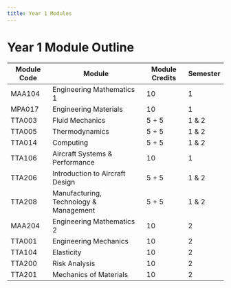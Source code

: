 ```yaml
---
title: Year 1 Modules
---
```


# Year 1 Module Outline

| Module Code| Module| Module Credits| Semester|
|---|---|---|---|
| MAA104| Engineering Mathematics 1| 10| 1|
| MPA017| Engineering Materials| 10| 1|
| TTA003| Fluid Mechanics| 5 + 5| 1 & 2|
| TTA005| Thermodynamics| 5 + 5| 1 & 2|
| TTA014| Computing| 5 + 5| 1 & 2|
| TTA106| Aircraft Systems & Performance| 10| 1|
| TTA206| Introduction to Aircraft Design| 5 + 5| 1 & 2|
| TTA208| Manufacturing, Technology & Management| 5 + 5| 1 & 2|
| MAA204| Engineering Mathematics 2 | 10| 2|
| TTA001| Engineering Mechanics| 10| 2|
| TTA104| Elasticity| 10| 2|
| TTA200| Risk Analysis| 10| 2|
| TTA201| Mechanics of Materials| 10| 2|